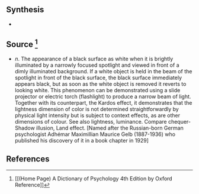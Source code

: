 ## Synthesis
- 
## Source [^1]
- $n$. The appearance of a black surface as white when it is brightly illuminated by a narrowly focused spotlight and viewed in front of a dimly illuminated background. If a white object is held in the beam of the spotlight in front of the black surface, the black surface immediately appears black, but as soon as the white object is removed it reverts to looking white. This phenomenon can be demonstrated using a slide projector or electric torch (flashlight) to produce a narrow beam of light. Together with its counterpart, the Kardos effect, it demonstrates that the lightness dimension of color is not determined straightforwardly by physical light intensity but is subject to context effects, as are other dimensions of colour. See also lightness, luminance. Compare chequer-Shadow illusion, Land effect. \[Named after the Russian-born German psychologist Adhémar Maximillian Maurice Gelb (1887-1936) who published his discovery of it in a book chapter in 1929]
## References

[^1]: [[(Home Page) A Dictionary of Psychology 4th Edition by Oxford Reference]]